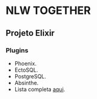 # NLW TOGETHER

## Projeto  Elixir

### Plugins

- Phoenix.
- EctoSQL.
- PostgreSQL.
- Absinthe.
- Lista completa [aqui](https://github.com/SrVictor1/nlw-together-elixir/blob/main/mix.exs).

